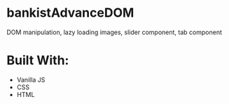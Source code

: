 # bankistAdvanceDOM
DOM manipulation, lazy loading images, slider component, tab component
# Built With:
- Vanilla JS
- CSS
- HTML
